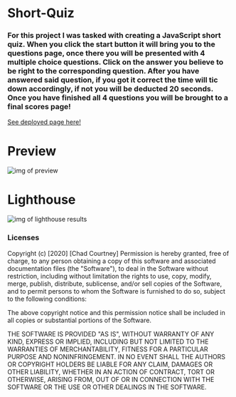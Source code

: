 # Short-Quiz


### For this project I was tasked with creating a JavaScript short quiz. When you click the start button it will bring you to the questions page, once there you will be presented with 4 multiple choice questions. Click on the answer you believe to be right to the corresponding question. After you have answered said question, if you got it correct the time will tic down accordingly, if not you will be deducted 20 seconds. Once you have finished all 4 questions you will be brought to a final scores page!

<a href="https://chadcourtney9.github.io/Short-Quiz/">See deployed page here!</a>

# Preview

![img of preview]()

# Lighthouse

![img of lighthouse results]()

### Licenses 

Copyright (c) [2020] [Chad Courtney]
Permission is hereby granted, free of charge, to any person obtaining a copy of this software and associated documentation files (the "Software"), to deal in the Software without restriction, including without limitation the rights to use, copy, modify, merge, publish, distribute, sublicense, and/or sell copies of the Software, and to permit persons to whom the Software is furnished to do so, subject to the following conditions:

The above copyright notice and this permission notice shall be included in all copies or substantial portions of the Software.

THE SOFTWARE IS PROVIDED "AS IS", WITHOUT WARRANTY OF ANY KIND, EXPRESS OR IMPLIED, INCLUDING BUT NOT LIMITED TO THE WARRANTIES OF MERCHANTABILITY, FITNESS FOR A PARTICULAR PURPOSE AND NONINFRINGEMENT. IN NO EVENT SHALL THE AUTHORS OR COPYRIGHT HOLDERS BE LIABLE FOR ANY CLAIM, DAMAGES OR OTHER LIABILITY, WHETHER IN AN ACTION OF CONTRACT, TORT OR OTHERWISE, ARISING FROM, OUT OF OR IN CONNECTION WITH THE SOFTWARE OR THE USE OR OTHER DEALINGS IN THE SOFTWARE.